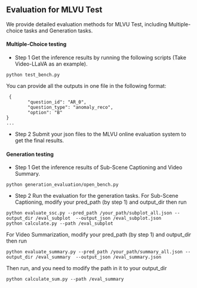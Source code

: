 ## Evaluation for MLVU Test

We provide detailed evaluation methods for MLVU Test, including Multiple-choice tasks and Generation tasks.

#### Multiple-Choice testing
- Step 1 Get the inference results by running the following scripts (Take Video-LLaVA as an example).
```
python test_bench.py 
```
You can provide all the outputs in one file in the following format:
```
 {
        "question_id": "AR_0",
        "question_type": "anomaly_reco",
        "option": "B"
}
...
```
- Step 2 Submit your json files to the MLVU online evaluation system to get the final results.
  
#### Generation testing
- Step 1 Get the inference results of Sub-Scene Captioning and Video Summary.
```
python generation_evaluation/open_bench.py 
```
- Step 2 Run the evaluation for the generation tasks.
For Sub-Scene Captioning, modify your pred_path (by step 1) and output_dir then run
```
python evaluate_ssc.py --pred_path /your_path/subplot_all.json --output_dir /eval_subplot  --output_json /eval_subplot.json
python calculate.py --path /eval_subplot
```
For Video Summarization, modify your pred_path (by step 1) and output_dir then run
```
python evaluate_summary.py --pred_path /your_path/summary_all.json --output_dir /eval_summary  --output_json /eval_summary.json
```
Then run, and you need to modify the path in it to your output_dir
```
python calculate_sum.py --path /eval_summary
```
